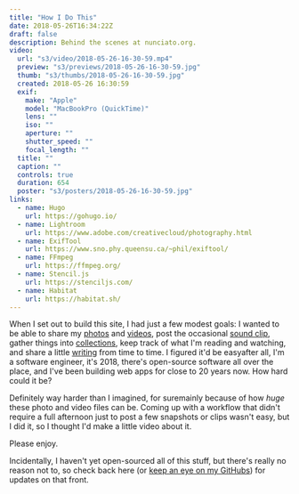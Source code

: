 ```yaml
---
title: "How I Do This"
date: 2018-05-26T16:34:22Z
draft: false
description: Behind the scenes at nunciato.org.
video:
  url: "s3/video/2018-05-26-16-30-59.mp4"
  preview: "s3/previews/2018-05-26-16-30-59.jpg"
  thumb: "s3/thumbs/2018-05-26-16-30-59.jpg"
  created: 2018-05-26 16:30:59
  exif:
    make: "Apple"
    model: "MacBookPro (QuickTime)"
    lens: ""
    iso: ""
    aperture: ""
    shutter_speed: ""
    focal_length: ""
  title: ""
  caption: ""
  controls: true
  duration: 654
  poster: "s3/posters/2018-05-26-16-30-59.jpg"
links:
  - name: Hugo
    url: https://gohugo.io/
  - name: Lightroom
    url: https://www.adobe.com/creativecloud/photography.html
  - name: ExifTool
    url: https://www.sno.phy.queensu.ca/~phil/exiftool/
  - name: FFmpeg
    url: https://ffmpeg.org/
  - name: Stencil.js
    url: https://stenciljs.com/
  - name: Habitat
    url: https://habitat.sh/
---
```


When I set out to build this site, I had just a few modest goals: I wanted to be able to share my [photos](/photos/) and [videos](/videos/), post the occasional [sound clip](/sounds/), gather things into [collections](/collections/), keep track of what I'm reading and watching, and share a little [writing](/words/) from time to time. I figured it'd be easyafter all, I'm a software engineer, it's 2018, there's open-source software all over the place, and I've been building web apps for close to 20 years now. How hard could it be?

Definitely way harder than I imagined, for suremainly because of how _huge_ these photo and video files can be. Coming up with a workflow that didn't require a full afternoon just to post a few snapshots or clips wasn't easy, but I did it, so I thought I'd make a little video about it.

Please enjoy.

Incidentally, I haven't yet open-sourced all of this stuff, but there's really no reason not to, so check back here (or [keep an eye on my GitHubs](https://github.com/cnunciato)) for updates on that front.
